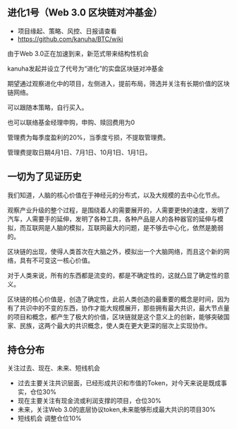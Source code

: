 ## 进化1号（Web 3.0 区块链对冲基金）
- 项目缘起、策略、风控、日报请查看
- https://github.com/kanuha/BTC/wiki

由于Web 3.0正在加速到来，新范式带来结构性机会

kanuha发起并设立了代号为“进化”的实盘区块链对冲基金

期望通过观察进化中的项目，左侧进入，提前布局，筛选并关注有长期价值的区块链网络。

可以跟随本策略，自行买入。

也可以联络基金经理申购，申购、赎回费用为0

管理费为每季度盈利的20%，当季度亏损，不提取管理费。

管理费提取日期4月1日、7月1日、10月1日、1月1日。

## 一切为了见证历史
我们知道，人脑的核心价值在于神经元的分布式，以及大规模的去中心化节点。

观察产业升级的整个过程，是围绕着人的需要展开的，人需要更快的速度，发明了汽车，人需要手的延伸，发明了各种工具，各种产品是人的各种器官的延伸与模拟，而互联网是人脑的模拟，互联网最大的问题，是不够去中心化，依然是脆弱的。

区块链的出现，使得人类首次在大脑之外，模拟出一个大脑网络，而且这个新的网络，具有不可变这一核心价值。

对于人类来说，所有的东西都是流变的，都是不确定性的，这就凸显了确定性的意义。

区块链的核心价值是，创造了确定性，此前人类创造的最重要的概念是时间，因为有了共识中的不变的东西，协作才能大规模展开，那些拥有最大共识，最大节点量的项目和概念，都产生了极大的价值，区块链就是这个意义上的创新，能够突破国家、民族，这两个最大的共识概念，使人类在更大更深的层次上实现协作。


## 持仓分布
关注过去、现在、未来、短线机会  
- 过去主要关注共识层面，已经形成共识和市值的Token，对今天来说是既成事实，仓位30%
- 现在主要关注有现金流或利润支撑的项目，仓位30%
- 未来，关注Web 3.0的底层协议token,未来能够形成最大共识的项目30%
- 短线机会 调整仓位10% 

